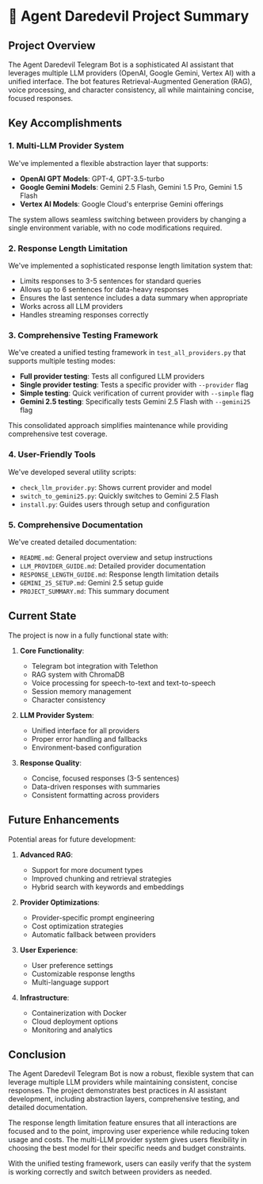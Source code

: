 # 🚀 Agent Daredevil Project Summary

## Project Overview

The Agent Daredevil Telegram Bot is a sophisticated AI assistant that leverages multiple LLM providers (OpenAI, Google Gemini, Vertex AI) with a unified interface. The bot features Retrieval-Augmented Generation (RAG), voice processing, and character consistency, all while maintaining concise, focused responses.

## Key Accomplishments

### 1. Multi-LLM Provider System

We've implemented a flexible abstraction layer that supports:
- **OpenAI GPT Models**: GPT-4, GPT-3.5-turbo
- **Google Gemini Models**: Gemini 2.5 Flash, Gemini 1.5 Pro, Gemini 1.5 Flash
- **Vertex AI Models**: Google Cloud's enterprise Gemini offerings

The system allows seamless switching between providers by changing a single environment variable, with no code modifications required.

### 2. Response Length Limitation

We've implemented a sophisticated response length limitation system that:
- Limits responses to 3-5 sentences for standard queries
- Allows up to 6 sentences for data-heavy responses
- Ensures the last sentence includes a data summary when appropriate
- Works across all LLM providers
- Handles streaming responses correctly

### 3. Comprehensive Testing Framework

We've created a unified testing framework in `test_all_providers.py` that supports multiple testing modes:
- **Full provider testing**: Tests all configured LLM providers
- **Single provider testing**: Tests a specific provider with `--provider` flag
- **Simple testing**: Quick verification of current provider with `--simple` flag
- **Gemini 2.5 testing**: Specifically tests Gemini 2.5 Flash with `--gemini25` flag

This consolidated approach simplifies maintenance while providing comprehensive test coverage.

### 4. User-Friendly Tools

We've developed several utility scripts:
- `check_llm_provider.py`: Shows current provider and model
- `switch_to_gemini25.py`: Quickly switches to Gemini 2.5 Flash
- `install.py`: Guides users through setup and configuration

### 5. Comprehensive Documentation

We've created detailed documentation:
- `README.md`: General project overview and setup instructions
- `LLM_PROVIDER_GUIDE.md`: Detailed provider documentation
- `RESPONSE_LENGTH_GUIDE.md`: Response length limitation details
- `GEMINI_25_SETUP.md`: Gemini 2.5 setup guide
- `PROJECT_SUMMARY.md`: This summary document

## Current State

The project is now in a fully functional state with:

1. **Core Functionality**:
   - Telegram bot integration with Telethon
   - RAG system with ChromaDB
   - Voice processing for speech-to-text and text-to-speech
   - Session memory management
   - Character consistency

2. **LLM Provider System**:
   - Unified interface for all providers
   - Proper error handling and fallbacks
   - Environment-based configuration

3. **Response Quality**:
   - Concise, focused responses (3-5 sentences)
   - Data-driven responses with summaries
   - Consistent formatting across providers

## Future Enhancements

Potential areas for future development:

1. **Advanced RAG**:
   - Support for more document types
   - Improved chunking and retrieval strategies
   - Hybrid search with keywords and embeddings

2. **Provider Optimizations**:
   - Provider-specific prompt engineering
   - Cost optimization strategies
   - Automatic fallback between providers

3. **User Experience**:
   - User preference settings
   - Customizable response lengths
   - Multi-language support

4. **Infrastructure**:
   - Containerization with Docker
   - Cloud deployment options
   - Monitoring and analytics

## Conclusion

The Agent Daredevil Telegram Bot is now a robust, flexible system that can leverage multiple LLM providers while maintaining consistent, concise responses. The project demonstrates best practices in AI assistant development, including abstraction layers, comprehensive testing, and detailed documentation.

The response length limitation feature ensures that all interactions are focused and to the point, improving user experience while reducing token usage and costs. The multi-LLM provider system gives users flexibility in choosing the best model for their specific needs and budget constraints.

With the unified testing framework, users can easily verify that the system is working correctly and switch between providers as needed. 